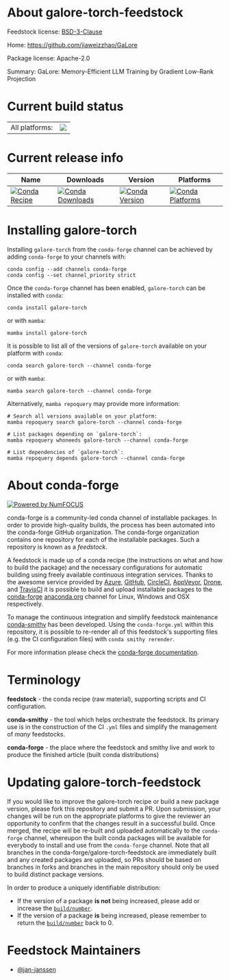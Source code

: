 About galore-torch-feedstock
============================

Feedstock license: [BSD-3-Clause](https://github.com/conda-forge/galore-torch-feedstock/blob/main/LICENSE.txt)

Home: https://github.com/jiaweizzhao/GaLore

Package license: Apache-2.0

Summary: GaLore: Memory-Efficient LLM Training by Gradient Low-Rank Projection

Current build status
====================


<table><tr><td>All platforms:</td>
    <td>
      <a href="https://dev.azure.com/conda-forge/feedstock-builds/_build/latest?definitionId=22060&branchName=main">
        <img src="https://dev.azure.com/conda-forge/feedstock-builds/_apis/build/status/galore-torch-feedstock?branchName=main">
      </a>
    </td>
  </tr>
</table>

Current release info
====================

| Name | Downloads | Version | Platforms |
| --- | --- | --- | --- |
| [![Conda Recipe](https://img.shields.io/badge/recipe-galore--torch-green.svg)](https://anaconda.org/conda-forge/galore-torch) | [![Conda Downloads](https://img.shields.io/conda/dn/conda-forge/galore-torch.svg)](https://anaconda.org/conda-forge/galore-torch) | [![Conda Version](https://img.shields.io/conda/vn/conda-forge/galore-torch.svg)](https://anaconda.org/conda-forge/galore-torch) | [![Conda Platforms](https://img.shields.io/conda/pn/conda-forge/galore-torch.svg)](https://anaconda.org/conda-forge/galore-torch) |

Installing galore-torch
=======================

Installing `galore-torch` from the `conda-forge` channel can be achieved by adding `conda-forge` to your channels with:

```
conda config --add channels conda-forge
conda config --set channel_priority strict
```

Once the `conda-forge` channel has been enabled, `galore-torch` can be installed with `conda`:

```
conda install galore-torch
```

or with `mamba`:

```
mamba install galore-torch
```

It is possible to list all of the versions of `galore-torch` available on your platform with `conda`:

```
conda search galore-torch --channel conda-forge
```

or with `mamba`:

```
mamba search galore-torch --channel conda-forge
```

Alternatively, `mamba repoquery` may provide more information:

```
# Search all versions available on your platform:
mamba repoquery search galore-torch --channel conda-forge

# List packages depending on `galore-torch`:
mamba repoquery whoneeds galore-torch --channel conda-forge

# List dependencies of `galore-torch`:
mamba repoquery depends galore-torch --channel conda-forge
```


About conda-forge
=================

[![Powered by
NumFOCUS](https://img.shields.io/badge/powered%20by-NumFOCUS-orange.svg?style=flat&colorA=E1523D&colorB=007D8A)](https://numfocus.org)

conda-forge is a community-led conda channel of installable packages.
In order to provide high-quality builds, the process has been automated into the
conda-forge GitHub organization. The conda-forge organization contains one repository
for each of the installable packages. Such a repository is known as a *feedstock*.

A feedstock is made up of a conda recipe (the instructions on what and how to build
the package) and the necessary configurations for automatic building using freely
available continuous integration services. Thanks to the awesome service provided by
[Azure](https://azure.microsoft.com/en-us/services/devops/), [GitHub](https://github.com/),
[CircleCI](https://circleci.com/), [AppVeyor](https://www.appveyor.com/),
[Drone](https://cloud.drone.io/welcome), and [TravisCI](https://travis-ci.com/)
it is possible to build and upload installable packages to the
[conda-forge](https://anaconda.org/conda-forge) [anaconda.org](https://anaconda.org/)
channel for Linux, Windows and OSX respectively.

To manage the continuous integration and simplify feedstock maintenance
[conda-smithy](https://github.com/conda-forge/conda-smithy) has been developed.
Using the ``conda-forge.yml`` within this repository, it is possible to re-render all of
this feedstock's supporting files (e.g. the CI configuration files) with ``conda smithy rerender``.

For more information please check the [conda-forge documentation](https://conda-forge.org/docs/).

Terminology
===========

**feedstock** - the conda recipe (raw material), supporting scripts and CI configuration.

**conda-smithy** - the tool which helps orchestrate the feedstock.
                   Its primary use is in the construction of the CI ``.yml`` files
                   and simplify the management of *many* feedstocks.

**conda-forge** - the place where the feedstock and smithy live and work to
                  produce the finished article (built conda distributions)


Updating galore-torch-feedstock
===============================

If you would like to improve the galore-torch recipe or build a new
package version, please fork this repository and submit a PR. Upon submission,
your changes will be run on the appropriate platforms to give the reviewer an
opportunity to confirm that the changes result in a successful build. Once
merged, the recipe will be re-built and uploaded automatically to the
`conda-forge` channel, whereupon the built conda packages will be available for
everybody to install and use from the `conda-forge` channel.
Note that all branches in the conda-forge/galore-torch-feedstock are
immediately built and any created packages are uploaded, so PRs should be based
on branches in forks and branches in the main repository should only be used to
build distinct package versions.

In order to produce a uniquely identifiable distribution:
 * If the version of a package **is not** being increased, please add or increase
   the [``build/number``](https://docs.conda.io/projects/conda-build/en/latest/resources/define-metadata.html#build-number-and-string).
 * If the version of a package **is** being increased, please remember to return
   the [``build/number``](https://docs.conda.io/projects/conda-build/en/latest/resources/define-metadata.html#build-number-and-string)
   back to 0.

Feedstock Maintainers
=====================

* [@jan-janssen](https://github.com/jan-janssen/)

